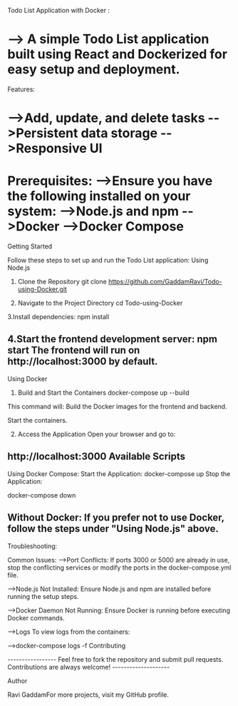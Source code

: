Todo List Application with Docker :

--> A simple Todo List application built using React and Dockerized for easy setup and deployment.
=============

Features:

-->Add, update, and delete tasks
-->Persistent data storage
-->Responsive UI
=============

Prerequisites:
-->Ensure you have the following installed on your system:
-->Node.js and npm
-->Docker
-->Docker Compose
=============
Getting Started

Follow these steps to set up and run the Todo List application:
Using Node.js

1. Clone the Repository
git clone https://github.com/GaddamRavi/Todo-using-Docker.git

2. Navigate to the Project Directory
cd Todo-using-Docker

3.Install dependencies:
npm install

4.Start the frontend development server:
npm start
The frontend will run on http://localhost:3000 by default.
-------------------------
Using Docker

1. Build and Start the Containers
docker-compose up --build

This command will:
Build the Docker images for the frontend and backend.

Start the containers.

2. Access the Application
Open your browser and go to:

http://localhost:3000
Available Scripts
---------------------

Using Docker Compose:
Start the Application:
docker-compose up
Stop the Application:

docker-compose down

Without Docker:
If you prefer not to use Docker, follow the steps under "Using Node.js" above.
---------------------
Troubleshooting:

Common Issues:
-->Port Conflicts:
If ports 3000 or 5000 are already in use, stop the conflicting services or modify the ports in the docker-compose.yml file.

-->Node.js Not Installed:
Ensure Node.js and npm are installed before running the setup steps.

-->Docker Daemon Not Running:
Ensure Docker is running before executing Docker commands.

-->Logs
To view logs from the containers:

-->docker-compose logs -f
Contributing

  -----------------     Feel free to fork the repository and submit pull requests. Contributions are always welcome!    --------------------

Author

Ravi GaddamFor more projects, visit my GitHub profile.

